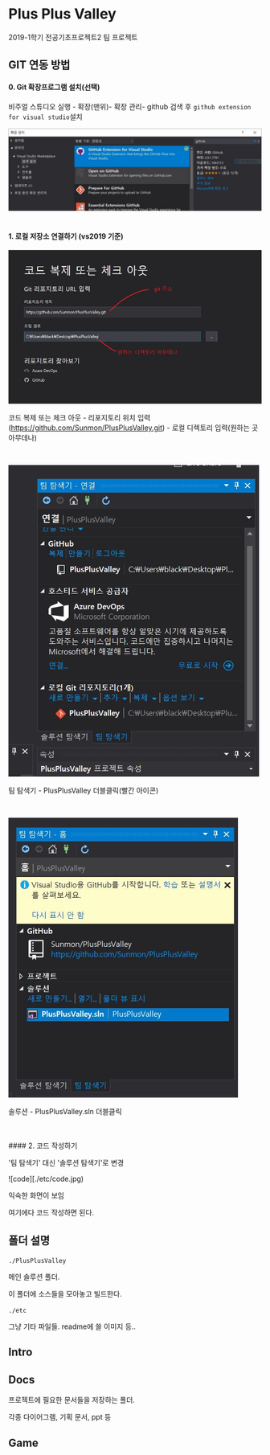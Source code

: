 # Plus Plus Valley

2019-1학기 전공기초프로젝트2 팀 프로젝트


## GIT 연동 방법

#### 0. Git 확장프로그램 설치(선택)

비주얼 스튜디오 실행 - 확장(맨위)- 확장 관리- github 검색 후 `github extension for visual studio`설치

![extension](./etc/extension.jpg)
<br>
<br>

#### 1. 로컬 저장소 연결하기 (vs2019 기준)

![run vs](./etc/vsrun2.jpg)

코드 복제 또는 체크 아웃 - 리포지토리 위치 입력 (https://github.com/Sunmon/PlusPlusValley.git) - 로컬 디렉토리 입력(원하는 곳 아무데나)

<br>

![team](./etc/team.jpg)

팀 탐색기 - PlusPlusValley 더블클릭(빨간 아이콘)

<br>

![sln](./etc/sln.jpg)

솔루션 - PlusPlusValley.sln 더블클릭

<br>
<br>
#### 2. 코드 작성하기

'팀 탐색기' 대신 '솔루션 탐색기'로 변경

![code][./etc/code.jpg)

익숙한 화면이 보임

여기에다 코드 작성하면 된다.





## 폴더 설명

`./PlusPlusValley`

메인 솔루션 폴더.

이 폴더에 소스들을 모아놓고 빌드한다.


`./etc`

그냥 기타 파일들.  readme에 쓸 이미지 등..


## Intro


## Docs

프로젝트에 필요한 문서들을 저장하는 폴더.

각종 다이어그램, 기획 문서, ppt 등

## Game
